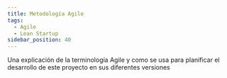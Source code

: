 ```yaml
---
title: Metodología Agile
tags:
  - Agile
  - Lean Startup
sidebar_position: 40
---
```


Una explicación de la terminología Agile y como se usa para planificar el desarrollo de este proyecto en sus diferentes versiones


